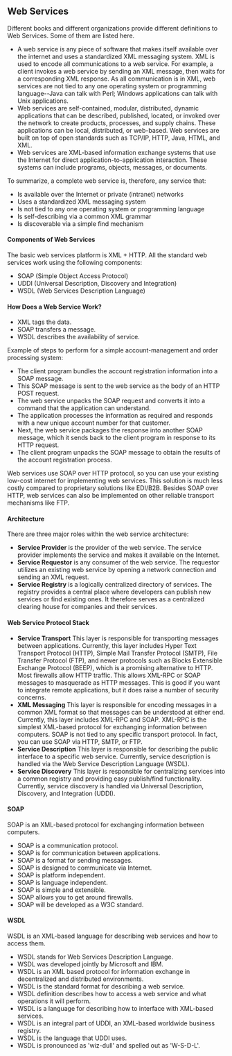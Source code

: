 ## Web Services
Different books and different organizations provide different definitions to Web Services. Some of them are listed here.
- A web service is any piece of software that makes itself available over the internet and uses a standardized XML messaging system. XML is used to encode all communications to a web service. For example, a client invokes a web service by sending an XML message, then waits for a corresponding XML response. As all communication is in XML, web services are not tied to any one operating system or programming language--Java can talk with Perl; Windows applications can talk with Unix applications.
- Web services are self-contained, modular, distributed, dynamic applications that can be described, published, located, or invoked over the network to create products, processes, and supply chains. These applications can be local, distributed, or web-based. Web services are built on top of open standards such as TCP/IP, HTTP, Java, HTML, and XML.
- Web services are XML-based information exchange systems that use the Internet for direct application-to-application interaction. These systems can include programs, objects, messages, or documents.

To summarize, a complete web service is, therefore, any service that:
- Is available over the Internet or private (intranet) networks
- Uses a standardized XML messaging system
- Is not tied to any one operating system or programming language
- Is self-describing via a common XML grammar
- Is discoverable via a simple find mechanism

#### Components of Web Services
The basic web services platform is XML + HTTP. All the standard web services work using the following components:
- SOAP (Simple Object Access Protocol)
- UDDI (Universal Description, Discovery and Integration)
- WSDL (Web Services Description Language)

#### How Does a Web Service Work?
- XML tags the data.
- SOAP transfers a message.
- WSDL describes the availability of service.

Example of steps to perform for a simple account-management and order processing system:
- The client program bundles the account registration information into a SOAP message.
- This SOAP message is sent to the web service as the body of an HTTP POST request.
- The web service unpacks the SOAP request and converts it into a command that the application can understand.
- The application processes the information as required and responds with a new unique account number for that customer.
- Next, the web service packages the response into another SOAP message, which it sends back to the client program in response to its HTTP request.
- The client program unpacks the SOAP message to obtain the results of the account registration process.

Web services use SOAP over HTTP protocol, so you can use your existing low-cost internet for implementing web services. This solution is much less costly compared to proprietary solutions like EDI/B2B. Besides SOAP over HTTP, web services can also be implemented on other reliable transport mechanisms like FTP.

#### Architecture
There are three major roles within the web service architecture:
- **Service Provider** is the provider of the web service. The service provider implements the service and makes it available on the Internet.
- **Service Requestor** is any consumer of the web service. The requestor utilizes an existing web service by opening a network connection and sending an XML request.
- **Service Registry** is a logically centralized directory of services. The registry provides a central place where developers can publish new services or find existing ones. It therefore serves as a centralized clearing house for companies and their services.

#### Web Service Protocol Stack
- **Service Transport** This layer is responsible for transporting messages between applications. Currently, this layer includes Hyper Text Transport Protocol (HTTP), Simple Mail Transfer Protocol (SMTP), File Transfer Protocol (FTP), and newer protocols such as Blocks Extensible Exchange Protocol (BEEP), which is a promising alternative to HTTP. Most firewalls allow HTTP traffic. This allows XML-RPC or SOAP messages to masquerade as HTTP messages. This is good if you want to integrate remote applications, but it does raise a number of security concerns.
- **XML Messaging** This layer is responsible for encoding messages in a common XML format so that messages can be understood at either end. Currently, this layer includes XML-RPC and SOAP. XML-RPC is the simplest XML-based protocol for exchanging information between computers. SOAP is not tied to any specific transport protocol. In fact, you can use SOAP via HTTP, SMTP, or FTP.
- **Service Description** This layer is responsible for describing the public interface to a specific web service. Currently, service description is handled via the Web Service Description Language (WSDL). 
- **Service Discovery** This layer is responsible for centralizing services into a common registry and providing easy publish/find functionality. Currently, service discovery is handled via Universal Description, Discovery, and Integration (UDDI). 

#### SOAP
SOAP is an XML-based protocol for exchanging information between computers.
- SOAP is a communication protocol.
- SOAP is for communication between applications.
- SOAP is a format for sending messages.
- SOAP is designed to communicate via Internet.
- SOAP is platform independent.
- SOAP is language independent.
- SOAP is simple and extensible.
- SOAP allows you to get around firewalls.
- SOAP will be developed as a W3C standard.

#### WSDL
WSDL is an XML-based language for describing web services and how to access them.
- WSDL stands for Web Services Description Language.
- WSDL was developed jointly by Microsoft and IBM.
- WSDL is an XML based protocol for information exchange in decentralized and distributed environments.
- WSDL is the standard format for describing a web service.
- WSDL definition describes how to access a web service and what operations it will perform.
- WSDL is a language for describing how to interface with XML-based services.
- WSDL is an integral part of UDDI, an XML-based worldwide business registry.
- WSDL is the language that UDDI uses.
- WSDL is pronounced as 'wiz-dull' and spelled out as 'W-S-D-L'.
